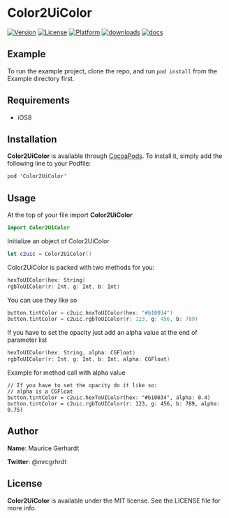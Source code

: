 # Color2UiColor

[![Version](https://img.shields.io/cocoapods/v/Color2UiColor.svg?style=flat-square)](https://cocoapods.org/pods/Color2UiColor)
[![License](https://img.shields.io/cocoapods/l/Color2UiColor.svg?style=flat-square)](https://cocoapods.org/pods/Color2UiColor)
[![Platform](https://img.shields.io/cocoapods/p/Color2UiColor.svg?style=flat-square)](https://cocoapods.org/pods/Color2UiColor)
[![downloads](https://img.shields.io/cocoapods/dt/Color2UiColor.svg?style=flat-square)](https://cocoapods.org/pods/Color2UiColor)
[![docs](https://img.shields.io/cocoapods/metrics/doc-percent/Color2UiColor.svg?style=flat-square)](https://cocoapods.org/pods/Color2UiColor)


## Example

To run the example project, clone the repo, and run `pod install` from the Example directory first.


## Requirements

- iOS8


## Installation

**Color2UiColor** is available through [CocoaPods](https://cocoapods.org). To install it, simply add the following line to your Podfile:

```swift
pod 'Color2UiColor'
```


## Usage

At the top of your file import **Color2UiColor**
```swift
import Color2UiColor
```

Initialize an object of Color2UiColor
```swift
let c2uic = Color2UiColor()
```

Color2UiColor is packed with two methods for you:
```swift
hexToUIColor(hex: String)
rgbToUIColor(r: Int, g: Int, b: Int)
```

You can use they like so
```swift
button.tintColor = c2uic.hexToUIColor(hex: "#b10034")
button.tintColor = c2uic.rgbToUIColor(r: 123, g: 456, b: 789)
```

If you have to set the opacity just add an alpha value at the end of parameter list
```swift
hexToUIColor(hex: String, alpha: CGFloat)
rgbToUIColor(r: Int, g: Int, b: Int, alpha: CGFloat)
```

Example for method call with alpha value
```
// If you have to set the opacity do it like so:
// alpha is a CGFloat
button.tintColor = c2uic.hexToUIColor(hex: "#b10034", alpha: 0.4)
button.tintColor = c2uic.rgbToUIColor(r: 123, g: 456, b: 789, alpha: 0.75)
```


## Author

**Name**: Maurice Gerhardt

**Twitter**: @mrcgrhrdt


## License

**Color2UiColor** is available under the MIT license. See the LICENSE file for more info.

